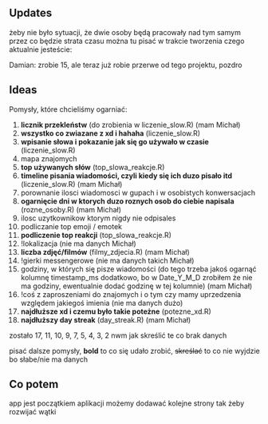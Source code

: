 ## Updates
żeby nie było sytuacji, że dwie osoby będą pracowały nad tym samym przez co będzie strata czasu można tu pisać w trakcie tworzenia czego aktualnie jesteście:

Damian: zrobie 15, ale teraz już robie przerwe od tego projektu, pozdro

## Ideas
Pomysły, które chcieliśmy ogarniać:

  1.  __licznik przekleństw__ (do zrobienia w liczenie_slow.R) (mam Michał)
  2.  __wszystko co zwiazane z xd i hahaha__ (liczenie_slow.R)
  3.  __wpisanie słowa i pokazanie jak się go używało w czasie__ (liczenie_slow.R)
  4.  mapa znajomych
  5.  __top używanych słów__ (top_slowa_reakcje.R)
  6.  __timeline pisania wiadomości, czyli kiedy się ich duzo pisało itd__ (liczenie_slow.R) (mam Michał)
  7.  porownanie ilosci wiadomosci w gupach i w osobistych konwersacjach
  8.  __ogarnięcie dni w ktorych duzo roznych osob do ciebie napisala__ (rozne_osoby.R) (mam Michał)
  9.  ilosc uzytkownikow ktorym nigdy nie odpisales
  10.  podliczanie top emoji / emotek
  11.  __podliczenie top reakcji__ (top_slowa_reakcje.R)
  12.  !lokalizacja (nie ma danych Michał)
  13.  __liczba zdjęć/filmów__ (filmy_zdjecia.R) (mam Michał)
  14.  !gierki messengerowe (nie ma danych takich Michał)
  15.  godziny, w których się pisze wiadomości (do tego trzeba jakoś ogarnąć kolumnę timestamp_ms dodatkowo, bo w Date_Y_M_D zrobiłem że nie ma godziny, ewentualnie dodać godzinę w tej kolumnie) (mam Michał)
  16.  !coś z zaproszeniami do znajomych i o tym czy mamy uprzedzenia względem jakiegoś imienia (nie ma danych dużo)
  17. __najdłuższe xd i czemu było takie poteżne__ (potezne_xd.R)
  18. __najdłuższy day streak__ (day_streak.R) (mam Michał)

zostało 17, 11, 10, 9, 7, 5, 4, 3, 2 nwm jak skreślić te co brak danych

pisać dalsze pomysły, __bold__ to co się udało zrobić, ~~skreślać~~ to co nie wyjdzie bo słabe/nie ma danych 

## Co potem
app jest początkiem aplikacji możemy dodawać kolejne strony tak żeby rozwijać wątki
